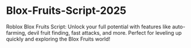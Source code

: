 # Blox-Fruits-Script-2025
Roblox Blox Fruits Script: Unlock your full potential with features like auto-farming, devil fruit finding, fast attacks, and more. Perfect for leveling up quickly and exploring the Blox Fruits world!
